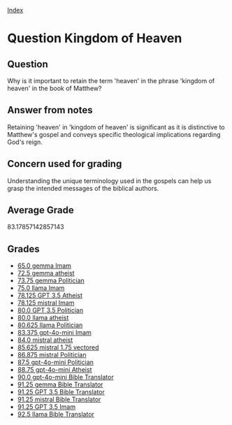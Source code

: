 
[Index](../../index.md)
# Question Kingdom of Heaven
## Question
Why is it important to retain the term 'heaven' in the phrase 'kingdom of heaven' in the book of Matthew?

## Answer from notes
Retaining 'heaven' in 'kingdom of heaven' is significant as it is distinctive to Matthew's gospel and conveys specific theological implications regarding God's reign.

## Concern used for grading
Understanding the unique terminology used in the gospels can help us grasp the intended messages of the biblical authors.

## Average Grade
83.17857142857143

## Grades
 * [65.0 gemma Imam](../answers/gemma_Imam/Kingdom_of_Heaven.md)
 * [72.5 gemma atheist](../answers/gemma_atheist/Kingdom_of_Heaven.md)
 * [73.75 gemma Politician](../answers/gemma_Politician/Kingdom_of_Heaven.md)
 * [75.0 llama Imam](../answers/llama_Imam/Kingdom_of_Heaven.md)
 * [78.125 GPT 3.5 Atheist](../answers/GPT_3.5_Atheist/Kingdom_of_Heaven.md)
 * [78.125 mistral Imam](../answers/mistral_Imam/Kingdom_of_Heaven.md)
 * [80.0 GPT 3.5 Politician](../answers/GPT_3.5_Politician/Kingdom_of_Heaven.md)
 * [80.0 llama atheist](../answers/llama_atheist/Kingdom_of_Heaven.md)
 * [80.625 llama Politician](../answers/llama_Politician/Kingdom_of_Heaven.md)
 * [83.375 gpt-4o-mini Imam](../answers/gpt-4o-mini_Imam/Kingdom_of_Heaven.md)
 * [84.0 mistral atheist](../answers/mistral_atheist/Kingdom_of_Heaven.md)
 * [85.625 mistral 1.75 vectored](../answers/mistral_1.75_vectored/Kingdom_of_Heaven.md)
 * [86.875 mistral Politician](../answers/mistral_Politician/Kingdom_of_Heaven.md)
 * [87.5 gpt-4o-mini Politician](../answers/gpt-4o-mini_Politician/Kingdom_of_Heaven.md)
 * [88.75 gpt-4o-mini Atheist](../answers/gpt-4o-mini_Atheist/Kingdom_of_Heaven.md)
 * [90.0 gpt-4o-mini Bible Translator](../answers/gpt-4o-mini_Bible_Translator/Kingdom_of_Heaven.md)
 * [91.25 gemma Bible Translator](../answers/gemma_Bible_Translator/Kingdom_of_Heaven.md)
 * [91.25 GPT 3.5 Bible Translator](../answers/GPT_3.5_Bible_Translator/Kingdom_of_Heaven.md)
 * [91.25 mistral Bible Translator](../answers/mistral_Bible_Translator/Kingdom_of_Heaven.md)
 * [91.25 GPT 3.5 Imam](../answers/GPT_3.5_Imam/Kingdom_of_Heaven.md)
 * [92.5 llama Bible Translator](../answers/llama_Bible_Translator/Kingdom_of_Heaven.md)
